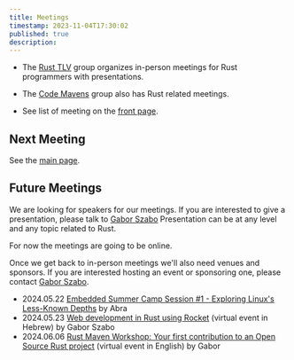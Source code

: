 ```yaml
---
title: Meetings
timestamp: 2023-11-04T17:30:02
published: true
description:
---
```


* The [Rust TLV](/tlv) group organizes in-person meetings for Rust programmers with presentations.
* The [Code Mavens](/code-mavens) group also has Rust related meetings.

* See list of meeting on the [front page](/).


## Next Meeting

See the [main page](/).

## Future Meetings

We are looking for speakers for our meetings. If you are interested to give a presentation, please talk to [Gabor Szabo](https://szabgab.com/contact)
Presentation can be at any level and any topic related to Rust.

For now the meetings are going to be online.

Once we get back to in-person meetings we'll also need venues and sponsors. If you are interested hosting an event or sponsoring one,
please contact  [Gabor Szabo](https://szabgab.com/contact).

* 2024.05.22 [Embedded Summer Camp Session #1 - Exploring Linux's Less-Known Depths](https://www.meetup.com/abra-rnd-solutions/events/300612047/) by Abra
* 2024.05.23 [Web development in Rust using Rocket](https://www.meetup.com/code-mavens/events/300974367/)  (virtual event in Hebrew) by Gabor Szabo
* 2024.06.06 [Rust Maven Workshop: Your first contribution to an Open Source Rust project](https://www.meetup.com/code-mavens/events/301156302/) (virtual event in English) by Gabor


